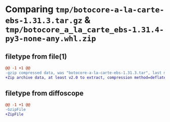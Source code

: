 # Comparing `tmp/botocore-a-la-carte-ebs-1.31.3.tar.gz` & `tmp/botocore_a_la_carte_ebs-1.31.4-py3-none-any.whl.zip`

## filetype from file(1)

```diff
@@ -1 +1 @@
-gzip compressed data, was "botocore-a-la-carte-ebs-1.31.3.tar", last modified: Fri Jul 14 01:46:08 2023, max compression
+Zip archive data, at least v2.0 to extract, compression method=deflate
```

## filetype from diffoscope

```diff
@@ -1 +1 @@
-GzipFile
+ZipFile
```

